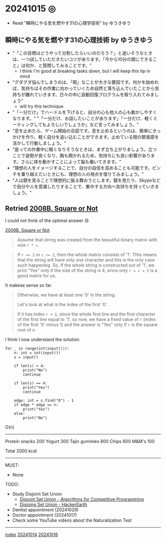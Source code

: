 <head><meta name="viewport" content="width=device-width, initial-scale=1.0, user-scalable=yes" /><meta charset="UTF-8"></head>

# 20241015 ◎

- Read "瞬時にやる気を燃やす31の心理学技術" by ゆうきゆう

## 瞬時にやる気を燃やす31の心理技術 by ゆうきゆう

- "「この目標はどうやって分割したらいいのだろう？」と迷いそうなときは、一つ試していただきたいコツがあります。「今から10分の間にできること」は何か、と質問してみることです。"
	- I think I\'m good at breaking tasks down, but I will keep this tip in mind
- "グダグダ悩んでしまうのは、「暇」なことが大きな要因です。何かを始めれば、気持ちはその作業に向かっていくため自然と落ち込んでいたことから気持ちが離れていきます。日々の中に自動回復プログラムを取り入れてみましょう"
	- will try this technique
- "「一分だけ」でハードルを下げると、自分の心も他人の心も動かしやすくなります。" "「一分だけ、お話したいことがあります」「一分だけ、軽くミーティングしてもよろしいでしょうか」など言ってみましょう。"
- "息を止めたら、ゲーム開始の合図です。息を止めるというのは、簡単にきっかけを作り、軽く自分を追い込むことができます。止めている間の緊張感を活かして行動しましょう。"
- "座っての作業中に眠くなりそうなときは、まず立ち上がりましょう。立つことで姿勢が良くなり、胸も開かれるため、気持ちにも良い影響があります。さらに体を動かすことによって脳も働いてきます。"
- "理想の人をイメージすることで、自分の自信を高めることも可能です。ピンチを乗り越えたいときにも、理想の人の視点を借りてみましょう。"
- "人は鏡を見ることで理想的に振る舞おうとします。鏡を見たり、Skypeなどで自分や人を意識したりすることで、集中する方向へ気持ちを持っていきましょう。"

## Retried [2008B. Square or Not](https://codeforces.com/contest/2008/problem/B)

I could not think of the optimal answer :cry:

[2008B. Square or Not](https://codeforces.com/blog/entry/133509)

> Assume that string was created from the beautiful binary matrix with size `r * c`.

> If `r <= 2` or `c <= 2`, then the whole matrix consists of '1'. THis means that the string will have only one character and this is the only case such happening. So, If the whole string is constructed out of '1', we print "Yes" only if the size of the string is 4, since only `r = c = 2` is a good matrix for us.

It makese sense so far.

> Otherwise, we have at least one '0' in the string.

> Let\'s look at what is the index of the first '0'.

> If it has index `r + 1`, since the whole first line and the first character of the first line equal to '1', so now, we have a fixed value of `r` (index of the first '0' minus 1) and the answer is "Yes" only if `r` is the square root of n.

I think I now understand the solution.

```
for _ in range(int(input())):
    n: int = int(input())
    s = input()

    if len(s) < 4:
        print("No")
        continue

    if len(s) == 4:
        print("Yes")
        continue

    edge: int = s.find("0") - 1
    if edge * edge == n:
        print("Yes")
    else:
        print("No")
```

O(n)

---

Protein snacks 200
Yogurt 300
Tajin gummies 800
Chips 600
M&M\'s 100

Total 2000 kcal

---

MUST:

- None

TODO:

- Study Disjoint Set Union
	- [Disjoint Set Union - Algorithms for Competitive Programming](https://cp-algorithms.com/data_structures/disjoint_set_union.html)
	- [Disjoing Set Union - HackerEarth](https://www.hackerearth.com/practice/notes/abhinav92003/disjoint-set-union/)
- Dentist appointment (20241029)
- Doctor appointment (20241017)
- Check some YouTube videos about the Naturalization Test

---

[index](../../index.html)
[20241014](20241014.html)
[20241016](20241016.html)
